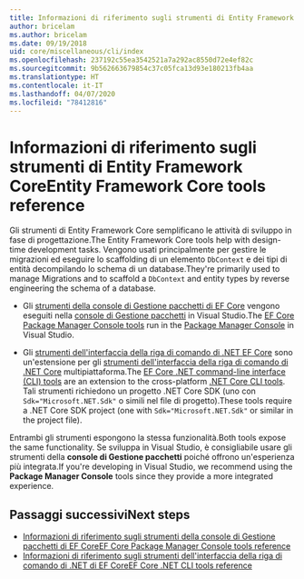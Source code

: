 ```yaml
---
title: Informazioni di riferimento sugli strumenti di Entity Framework Core - EF Core
author: bricelam
ms.author: bricelam
ms.date: 09/19/2018
uid: core/miscellaneous/cli/index
ms.openlocfilehash: 237192c55ea3542521a7a292ac8550d72e4ef82c
ms.sourcegitcommit: 9b562663679854c37c05fca13d93e180213fb4aa
ms.translationtype: HT
ms.contentlocale: it-IT
ms.lasthandoff: 04/07/2020
ms.locfileid: "78412816"
---
```

# <a name="entity-framework-core-tools-reference"></a><span data-ttu-id="e8377-102">Informazioni di riferimento sugli strumenti di Entity Framework Core</span><span class="sxs-lookup"><span data-stu-id="e8377-102">Entity Framework Core tools reference</span></span>

<span data-ttu-id="e8377-103">Gli strumenti di Entity Framework Core semplificano le attività di sviluppo in fase di progettazione.</span><span class="sxs-lookup"><span data-stu-id="e8377-103">The Entity Framework Core tools help with design-time development tasks.</span></span> <span data-ttu-id="e8377-104">Vengono usati principalmente per gestire le migrazioni ed eseguire lo scaffolding di un elemento `DbContext` e dei tipi di entità decompilando lo schema di un database.</span><span class="sxs-lookup"><span data-stu-id="e8377-104">They're primarily used to manage Migrations and to scaffold a `DbContext` and entity types by reverse engineering the schema of a database.</span></span>

* <span data-ttu-id="e8377-105">Gli [strumenti della console di Gestione pacchetti di EF Core](powershell.md) vengono eseguiti nella [console di Gestione pacchetti](https://docs.microsoft.com/nuget/tools/package-manager-console) in Visual Studio.</span><span class="sxs-lookup"><span data-stu-id="e8377-105">The [EF Core Package Manager Console tools](powershell.md) run in the [Package Manager Console](https://docs.microsoft.com/nuget/tools/package-manager-console) in Visual Studio.</span></span>

* <span data-ttu-id="e8377-106">Gli [strumenti dell'interfaccia della riga di comando di .NET EF Core](dotnet.md) sono un'estensione per gli [strumenti dell'interfaccia della riga di comando di .NET Core](https://docs.microsoft.com/dotnet/core/tools/) multipiattaforma.</span><span class="sxs-lookup"><span data-stu-id="e8377-106">The [EF Core .NET command-line interface (CLI) tools](dotnet.md) are an extension to the cross-platform [.NET Core CLI tools](https://docs.microsoft.com/dotnet/core/tools/).</span></span> <span data-ttu-id="e8377-107">Tali strumenti richiedono un progetto .NET Core SDK (uno con `Sdk="Microsoft.NET.Sdk"` o simili nel file di progetto).</span><span class="sxs-lookup"><span data-stu-id="e8377-107">These tools require a .NET Core SDK project (one with `Sdk="Microsoft.NET.Sdk"` or similar in the project file).</span></span>

<span data-ttu-id="e8377-108">Entrambi gli strumenti espongono la stessa funzionalità.</span><span class="sxs-lookup"><span data-stu-id="e8377-108">Both tools expose the same functionality.</span></span> <span data-ttu-id="e8377-109">Se sviluppa in Visual Studio, è consigliabile usare gli strumenti della **console di Gestione pacchetti** poiché offrono un'esperienza più integrata.</span><span class="sxs-lookup"><span data-stu-id="e8377-109">If you're developing in Visual Studio, we recommend using the **Package Manager Console** tools since they provide a more integrated experience.</span></span>

## <a name="next-steps"></a><span data-ttu-id="e8377-110">Passaggi successivi</span><span class="sxs-lookup"><span data-stu-id="e8377-110">Next steps</span></span>

* [<span data-ttu-id="e8377-111">Informazioni di riferimento sugli strumenti della console di Gestione pacchetti di EF Core</span><span class="sxs-lookup"><span data-stu-id="e8377-111">EF Core Package Manager Console tools reference</span></span>](powershell.md)
* [<span data-ttu-id="e8377-112">Informazioni di riferimento sugli strumenti dell'interfaccia della riga di comando di .NET di EF Core</span><span class="sxs-lookup"><span data-stu-id="e8377-112">EF Core .NET CLI tools reference</span></span>](dotnet.md)
